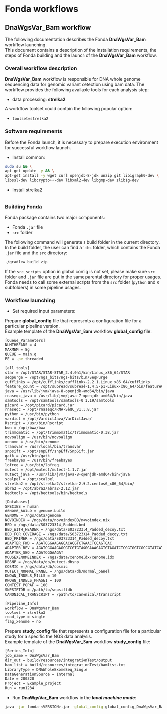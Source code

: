 # Fonda workflows

## DnaWgsVar_Bam workflow

The following documentation describes the Fonda **DnaWgsVar_Bam** workflow launching.  
This document contains a description of the installation requirements, the steps of Fonda building and the launch of the **DnaWgsVar_Bam** workflow.

### Overall workflow description

**DnaWgsVar_Bam** workflow is responsible for DNA whole genome sequencing data for genomic variant detection using bam data.
The workflow provides the following available tools for each analysis step:

- data processing: **strelka2**

A workflow toolset could contain the following popular option:

- `toolset=strelka2`

### Software requirements

Before the Fonda launch, it is necessary to prepare execution environment for successful workflow launch.

- Install common:

``` bash
sudo su && \
apt-get update -y && \
apt-get install -y wget curl openjdk-8-jdk unzip git libigraph0-dev \
libssl-dev libcrypto++-dev libxml2-dev libgmp-dev zlib1g-dev
```

- Install strelka2
```bash

```
### Building Fonda

Fonda package contains two major components:

- Fonda `.jar` file
- `src` folder

The following command will generate a build folder in the current directory. In the build folder, the user can find a `libs` folder, which contains the Fonda `.jar` file and the `src` directory:

``` bash
./gradlew build zip
```

If the `src_scripts` option in global config is not set, please make sure `src` folder and `.jar` file are put 
in the same parental directory for proper usages. Fonda needs to call some external scripts from the `src` folder 
(`python` and `R` subfolders) in some pipeline usages.

### Workflow launching

- Set required input parameters:

Prepare **global_config** file that represents a configuration file for a particular pipeline version.  
Example template of the **DnaWgsVar_Bam** workflow **global\_config** file:

``` bash
[Queue_Parameters]
NUMTHREADS = 4
MAXMEM = 8g
QUEUE = main.q
PE = -pe threaded

[all_tools]
star = /opt/STAR/STAR-STAR_2.4.0h1/bin/Linux_x86_64/STAR
seqpurge = /opt/ngs_bits/ngs-bits/bin/SeqPurge
cufflinks = /opt/cufflinks/cufflinks-2.2.1.Linux_x86_64/cufflinks
feature_count = /opt/subread/subread-1.4.5-p1-Linux-x86_64/bin/featureCounts
java = /usr/lib/jvm/java-8-openjdk-amd64/bin/java
rnaseqc_java = /usr/lib/jvm/java-7-openjdk-amd64/bin/java
samtools = /opt/samtools/samtools-0.1.19/samtools
picard = /opt/picard/picard.jar
rnaseqc = /opt/rnaseqc/RNA-SeQC_v1.1.8.jar
python = /usr/bin/python
vardict = /opt/VardictJava/VarDictJava/
Rscript = /usr/bin/Rscript
bwa = /opt/bwa/bwa
trimmomatic = /opt/trimmomatic/trimmomatic-0.38.jar
novoalign = /usr/bin/novoalign
xenome = /usr/bin/xenome
transvar = /usr/local/bin/transvar
snpsift = /opt/snpEff/snpEff/SnpSift.jar 
gatk = /usr/bin/gatk
freebayes = /usr/bin/freebayes
lofreq = /usr/bin/lofreq
mutect = /opt/mutect/mutect-1.1.7.jar
mutect_java = /usr/lib/jvm/java-8-openjdk-amd64/bin/java
scalpel = /opt/scalpel
strelka2 = /opt/strelka2/strelka-2.9.2.centos6_x86_64/bin/
abra2 = /opt/abra2/abra2-2.12.jar
bedtools = /opt/bedtools/bin/bedtools

[Databases]
SPECIES = human
GENOME_BUILD = genome.build
GENOME = /ngs/data/genome
NOVOINDEX = /ngs/data/novoindexDB/novoindex.nix
BED = /ngs/data/S03723314_Padded.bed
BED_WITH_HEADER = /ngs/data/S03723314_Padded_decoy.txt
BED_FOR_COVERAGE = /ngs/data/S03723314_Padded_decoy.txt
BED_PRIMER = /ngs/data/S03723314_Padded_decoy.txt
ADAPTER_FWD = AGATCGGAAGAGCACACGTCTGAACTCCAGTCAC
ADAPTER_REV = AGATCGGAAGAGCGTCGTGTAGGGAAAGAGTGTAGATCTCGGTGGTCGCCGTATCATT
ADAPTER_SEQ = AGATCGGAAGAT
MOUSEXENOMEINDEX = /ngs/data/xenomeIdx/xenome.idx
DBSNP = /ngs/data/db/mutect.dbsnp
COSMIC = /ngs/data/db/cosmic
MUTECT_NORMAL_PANEL = /ngs/data/db/mormal_panel
KNOWN_INDELS_MILLS = 10
KNOWN_INDELS_PHASE1 = 100
CONTEST_POPAF = 100
SNPSIFTDB = /path/to/snpsiftdb
CANONICAL_TRANSCRIPT = /path/to/canonical/transcript

[Pipeline_Info]
workflow = DnaWgsVar_Bam
toolset = strelka2
read_type = single
flag_xenome = no
```

Prepare **study_config** file that represents a configuration file for a particular study for a specific the NGS data analysis.  
Example template of the **DnaWgsVar_Bam** workflow **study\_config** file:

``` bash
[Series_Info]
job_name = DnaWgsVar_Bam
dir_out = build/resources/integrationTest/output
bam_list = build/resources/integrationTest/bamlist.txt
LibraryType = DNAWholeExomeSeq_Single
DataGenerationSource = Internal
Date = 200320
Project = Example_project
Run = run1234

```

- Run **DnaWgsVar_Bam** workflow in the **_local machine mode_**:

``` bash
java -jar fonda-<VERSION>.jar -global_config global_config_DnaWgsVar_Bam_v1.1.txt -study_config config_DnaWgsVar_Bam_test.txt -local
```
